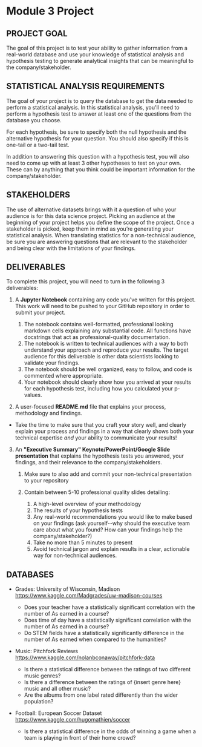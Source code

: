 # Module 3 Project

## PROJECT GOAL

The goal of this project is to test your ability to gather information from a real-world database and use your knowledge of statistical analysis and hypothesis testing to generate analytical insights that can be meaningful to the company/stakeholder.

## STATISTICAL ANALYSIS REQUIREMENTS

The goal of your project is to query the database to get the data needed to perform a statistical analysis. In this statistical analysis, you'll need to perform a hypothesis test to answer at least one of the questions from the database you choose.

For each hypothesis, be sure to specify both the null hypothesis and the alternative hypothesis for your question. You should also specify if this is one-tail or a two-tail test.

In addition to answering this question with a hypothesis test, you will also need to come up with at least 3 other hypotheses to test on your own. These can by anything that you think could be important information for the company/stakeholder.

## STAKEHOLDERS

The use of alternative datasets brings with it a question of who your audience is for this data science project. Picking an audience at the beginning of your project helps you define the scope of the project. Once a stakeholder is picked, keep them in mind as you’re generating your statistical analysis. When translating statistics for a non-technical audience, be sure you are answering questions that are relevant to the stakeholder and being clear with the limitations of your findings.

## DELIVERABLES

To complete this project, you will need to turn in the following 3 deliverables:

1. A **Jupyter Notebook** containing any code you've written for this project. This work will need to be pushed to your GitHub repository in order to submit your project.

     1. The notebook contains well-formatted, professional looking markdown cells explaining any substantial code. All functions have docstrings that act as professional-quality documentation.
     2. The notebook is written to technical audiences with a way to both understand your approach and reproduce your results. The target audience for this deliverable is other data scientists looking to validate your findings.
     3. The notebook should be well organized, easy to follow, and code is commented where appropriate.
     4. Your notebook should clearly show how you arrived at your results for each hypothesis test, including how you calculated your p-values.

2. A user-focused **README.md** file that explains your process, methodology and findings.

  - Take the time to make sure that you craft your story well, and clearly explain your
process and findings in a way that clearly shows both your technical expertise
*and* your ability to communicate your results!

3. An **"Executive Summary" Keynote/PowerPoint/Google Slide presentation** that explains the hypothesis tests you answered, your findings, and their relevance to the company/stakeholders.

     1. Make sure to also add and commit your non-technical presentation to your repository
     2. Contain between 5-10 professional quality slides detailing:
     
          1. A high-level overview of your methodology
          2. The results of your hypothesis tests
          3. Any real-world recommendations you would like to make based on your findings (ask yourself--why should the executive team care about what you found? How can your findings help the company/stakeholder?)
          4. Take no more than 5 minutes to present
          5. Avoid technical jargon and explain results in a clear, actionable way for non-technical audiences.

## DATABASES

- Grades: University of Wisconsin, Madison https://www.kaggle.com/Madgrades/uw-madison-courses

    - Does your teacher have a statistically significant correlation with the number of As earned in a course?
    - Does time of day have a statistically significant correlation with the number of As earned in a course?
    - Do STEM fields have a statistically significantly difference in the number of As earned when compared to the humanities?

- Music: Pitchfork Reviews https://www.kaggle.com/nolanbconaway/pitchfork-data

    - Is there a statistical difference between the ratings of two different music genres?
    - Is there a difference between the ratings of {insert genre here} music and all other music?
    - Are the albums from one label rated differently than the wider population?

- Football: European Soccer Dataset https://www.kaggle.com/hugomathien/soccer
    - Is there a statistical difference in the odds of winning a game when a team is playing in front of their home crowd?
